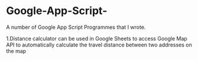 # Google-App-Script-
A number of Google App Script Programmes that I wrote. 

1.Distance calculator can be used in Google Sheets to access Google Map API to automatically calculate the travel distance between two addresses on the map
